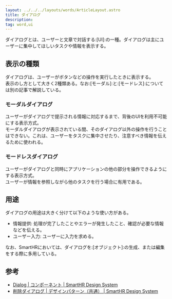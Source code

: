 ```yaml
---
layout: ../../../layouts/words/ArticleLayout.astro
title: ダイアログ
description:
tag: word,ui
---
```


ダイアログとは、ユーザーと文章で対話する:[UI]:の一種。ダイアログは主にユーザーに集中してほしいタスクや情報を表示する。

## 表示の種類

ダイアログは、ユーザーがボタンなどの操作を実行したときに表示する。  
表示のし方として大きく2種類ある。なお:[モーダル]:と:[モードレス]:については別の記事で解説している。

### モーダルダイアログ

ユーザーがダイアログで提示される情報に対応するまで、背後のUIを利用不可能にする表示方式。  
モーダルダイアログが表示されている間、そのダイアログ以外の操作を行うことはできない。これは、ユーザーをタスクに集中させたり、注意すべき情報を伝えるために使われる。

### モードレスダイアログ

ユーザーがダイアログと同時にアプリケーションの他の部分を操作できるようにする表示方式。  
ユーザーが情報を参照しながら他のタスクを行う場合に有用である。

## 用途

ダイアログの用途は大きく分けて以下のような使い方がある。  

- 情報提供: 処理が完了したことやエラーが発生したこと、確認が必要な情報などを伝える。
- ユーザー入力: ユーザーに入力を求める。

なお、SmartHRにおいては、ダイアログを:[オブジェクト]:の生成、または編集をする際に多用している。

## 参考

- [Dialog | コンポーネント | SmartHR Design System](https://smarthr.design/products/components/dialog/)
- [削除ダイアログ | デザインパターン（共通） | SmartHR Design System](https://smarthr.design/products/components/dialog/)
